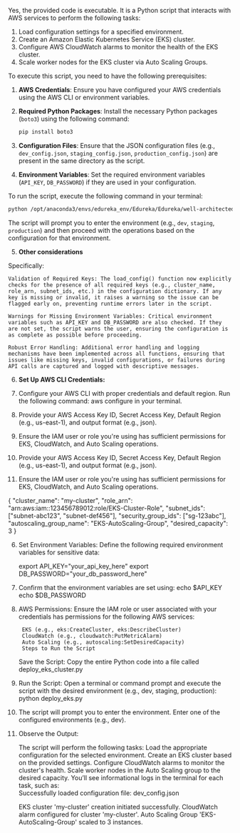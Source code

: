 Yes, the provided code is executable. It is a Python script that interacts with AWS services to perform the following tasks:

1. Load configuration settings for a specified environment.
2. Create an Amazon Elastic Kubernetes Service (EKS) cluster.
3. Configure AWS CloudWatch alarms to monitor the health of the EKS cluster.
4. Scale worker nodes for the EKS cluster via Auto Scaling Groups.

To execute this script, you need to have the following prerequisites:

1. **AWS Credentials**: Ensure you have configured your AWS credentials using the AWS CLI or environment variables.
2. **Required Python Packages**: Install the necessary Python packages (`boto3`) using the following command:
    ```sh
    pip install boto3
    ```

3. **Configuration Files**: Ensure that the JSON configuration files (e.g., `dev_config.json`, `staging_config.json`, `production_config.json`) are present in the same directory as the script.

4. **Environment Variables**: Set the required environment variables (`API_KEY`, `DB_PASSWORD`) if they are used in your configuration.

To run the script, execute the following command in your terminal:
```sh
python /opt/anaconda3/envs/edureka_env/Edureka/Edureka/well-architected-aft/Eks_env_config.py
```

The script will prompt you to enter the environment (e.g., `dev`, `staging`, `production`) and then proceed with the operations based on the configuration for that environment.

5. **Other considerations**

Specifically:

    Validation of Required Keys: The load_config() function now explicitly checks for the presence of all required keys (e.g., cluster_name, role_arn, subnet_ids, etc.) in the configuration dictionary. If any key is missing or invalid, it raises a warning so the issue can be flagged early on, preventing runtime errors later in the script.

    Warnings for Missing Environment Variables: Critical environment variables such as API_KEY and DB_PASSWORD are also checked. If they are not set, the script warns the user, ensuring the configuration is as complete as possible before proceeding.

    Robust Error Handling: Additional error handling and logging mechanisms have been implemented across all functions, ensuring that issues like missing keys, invalid configurations, or failures during API calls are captured and logged with descriptive messages.

6. **Set Up AWS CLI Credentials:**    

1. Configure your AWS CLI with proper credentials and default region. Run the following command: aws configure in your terminal.

2. Provide your AWS Access Key ID, Secret Access Key, Default Region (e.g., us-east-1), and output format (e.g., json).

3. Ensure the IAM user or role you're using has sufficient permissions for EKS, CloudWatch, and Auto Scaling operations.

4. Provide your AWS Access Key ID, Secret Access Key, Default Region (e.g., us-east-1), and output format (e.g., json).

5. Ensure the IAM user or role you're using has sufficient permissions for EKS, CloudWatch, and Auto Scaling operations.

{
  "cluster_name": "my-cluster",
  "role_arn": "arn:aws:iam::123456789012:role/EKS-Cluster-Role",
  "subnet_ids": ["subnet-abc123", "subnet-def456"],
  "security_group_ids": ["sg-123abc"],
  "autoscaling_group_name": "EKS-AutoScaling-Group",
  "desired_capacity": 3
}

6. Set Environment Variables:
    Define the following required environment variables for sensitive data:

    export API_KEY="your_api_key_here"
    export DB_PASSWORD="your_db_password_here"
7. Confirm that the environment variables are set using:
    echo $API_KEY
    echo $DB_PASSWORD
8. AWS Permissions:
    Ensure the IAM role or user associated with your credentials has permissions 
    for the following AWS services:

        EKS (e.g., eks:CreateCluster, eks:DescribeCluster)
        CloudWatch (e.g., cloudwatch:PutMetricAlarm)
        Auto Scaling (e.g., autoscaling:SetDesiredCapacity)
        Steps to Run the Script

    Save the Script:
        Copy the entire Python code into a file called deploy_eks_cluster.py

9. Run the Script:
    Open a terminal or command prompt and execute the script with the desired 
    environment (e.g., dev, staging, production):
    python deploy_eks.py
10. The script will prompt you to enter the environment. Enter one of the 
    configured environments (e.g., dev).
11. Observe the Output:

    The script will perform the following tasks:
        Load the appropriate configuration for the selected environment.
        Create an EKS cluster based on the provided settings.
        Configure CloudWatch alarms to monitor the cluster's health.
        Scale worker nodes in the Auto Scaling group to the desired capacity.
    You’ll see informational logs in the terminal for each task, such as:    
    Successfully loaded configuration file: dev_config.json

    EKS cluster 'my-cluster' creation initiated successfully.
    CloudWatch alarm configured for cluster 'my-cluster'.
    Auto Scaling Group 'EKS-AutoScaling-Group' scaled to 3 instances.
